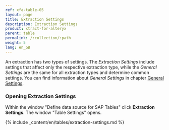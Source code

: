 ```yaml
---
ref: xfa-table-05
layout: page
title: Extraction Settings 
description: Extraction Settings
product: xtract-for-alteryx
parent: table
permalink: /:collection/:path
weight: 5
lang: en_GB
---
```

An extraction has two types of settings. The *Extraction Settings* include settings that affect only the respective extraction type, while the *General Settings* are the same for all extraction types and determine common settings. 
You can find information about *General Settings* in chapter [General Settings](../advanced-techniques/general-settings).

### Opening Extraction Settings
Within the window "Define data source for SAP Tables" click **Extraction Settings**. The window "Table Settings" opens. 

{% include _content/en/tables/extraction-settings.md  %}